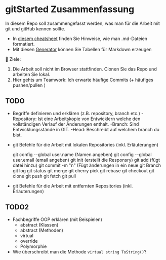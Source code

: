 # gitStarted Zusammenfassung
In diesem Repo soll zusammengefasst werden, was man für die Arbeit mit git und gitHub kennen sollte.
- In [diesem cheatsheet](https://github.com/adam-p/markdown-here/wiki/Markdown-Cheatsheet) finden Sie Hinweise, wie man .md-Dateien formatiert.
- Mit diesen [Generator](https://www.tablesgenerator.com/markdown_tables) können Sie Tabellen für Markdown erzeugen

:dart: Ziele:
1. Die Arbeit soll nicht im Browser stattfinden. Clonen Sie das Repo und arbeiten Sie lokal.
1. Hier gehts um Teamwork: Ich erwarte häufige Commits (+ häufiges pushen/pullen )

## TODO
- Begriffe definieren und erklären (z.B. repository, branch etc.)
-Repository: Ist eine Arbeitskopie von Entwicklern welche den vollständigen Verlauf der Änderungen enthalt.
-Branch: Sind Entwicklungsstände in GIT.
-Head: Beschreibt auf welchem branch du bist. 

- git Befehle für die Arbeit mit lokalen Repositories (inkl. Erläuterungen)

	git config --global user.name (Namen angeben)
git config --global user.email (email angeben) git init (erstellt die Responsry) 
git add (fügt datei hinzu) git commit -m "n" 
(Fügt änderungen in ein neue git Branch git log git status git merge git cherry pick git rebase git checkout git clone git push git fetch git pull



- git Befehle für die Arbeit mit entfernten Repositories (inkl. Erläuterungen)

## TODO2
- Fachbegriffe OOP erklären (mit Beispielen)
  - abstract (Klassen)
  - abstract (Methoden)
  - virtual
  - override
  - Polymorphie
- Wie überschreibt man die Methode `virtual string ToString()`?



